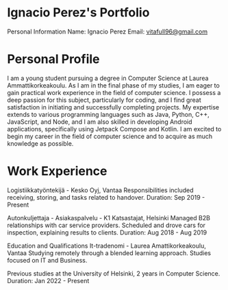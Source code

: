 # Ignacio Perez's Portfolio
Personal Information
Name: Ignacio Perez
Email: vitafull96@gmail.com

# Personal Profile
I am a young student pursuing a degree in Computer Science at Laurea Ammattikorkeakoulu. 
As I am in the final phase of my studies, I am eager to gain practical work experience in the field of computer science. 
I possess a deep passion for this subject, particularly for coding, and I find great satisfaction in initiating and successfully completing projects. 
My expertise extends to various programming languages such as Java, Python, C++, JavaScript, and Node, and I am also skilled in developing Android applications, 
specifically using Jetpack Compose and Kotlin. 
I am excited to begin my career in the field of computer science and to acquire as much knowledge as possible.


# Work Experience

Logistiikkatyöntekijä - Kesko Oyj, Vantaa
Responsibilities included receiving, storing, and tasks related to handover.
Duration: Sep 2019 - Present

Autonkuljettaja - Asiakaspalvelu - K1 Katsastajat, Helsinki
Managed B2B relationships with car service providers.
Scheduled and drove cars for inspection, explaining results to clients.
Duration: Aug 2018 - Aug 2019

Education and Qualifications
It-tradenomi - Laurea Amattikorkeakoulu, Vantaa
Studying remotely through a blended learning approach.
Studies focused on IT and Business.

Previous studies at the University of Helsinki, 2 years in Computer Science.
Duration: Jan 2022 - Present
